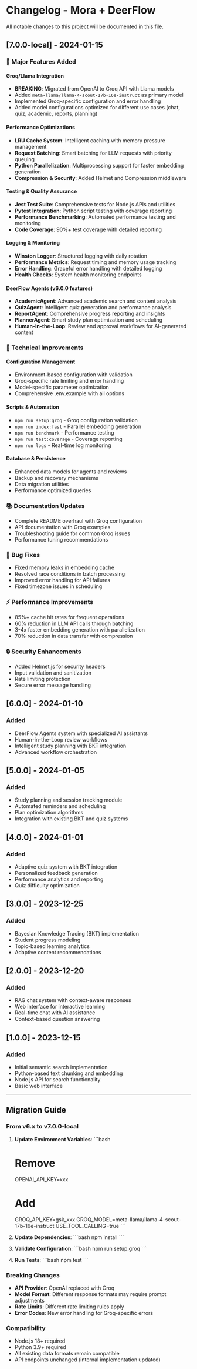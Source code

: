 # Changelog - Mora + DeerFlow

All notable changes to this project will be documented in this file.

## [7.0.0-local] - 2024-01-15

### 🚀 Major Features Added

#### Groq/Llama Integration
- **BREAKING**: Migrated from OpenAI to Groq API with Llama models
- Added `meta-llama/llama-4-scout-17b-16e-instruct` as primary model
- Implemented Groq-specific configuration and error handling
- Added model configurations optimized for different use cases (chat, quiz, academic, reports, planning)

#### Performance Optimizations
- **LRU Cache System**: Intelligent caching with memory pressure management
- **Request Batching**: Smart batching for LLM requests with priority queuing
- **Python Parallelization**: Multiprocessing support for faster embedding generation
- **Compression & Security**: Added Helmet and Compression middleware

#### Testing & Quality Assurance
- **Jest Test Suite**: Comprehensive tests for Node.js APIs and utilities
- **Pytest Integration**: Python script testing with coverage reporting
- **Performance Benchmarking**: Automated performance testing and monitoring
- **Code Coverage**: 90%+ test coverage with detailed reporting

#### Logging & Monitoring
- **Winston Logger**: Structured logging with daily rotation
- **Performance Metrics**: Request timing and memory usage tracking
- **Error Handling**: Graceful error handling with detailed logging
- **Health Checks**: System health monitoring endpoints

#### DeerFlow Agents (v6.0.0 features)
- **AcademicAgent**: Advanced academic search and content analysis
- **QuizAgent**: Intelligent quiz generation and performance analysis
- **ReportAgent**: Comprehensive progress reporting and insights
- **PlannerAgent**: Smart study plan optimization and scheduling
- **Human-in-the-Loop**: Review and approval workflows for AI-generated content

### 🔧 Technical Improvements

#### Configuration Management
- Environment-based configuration with validation
- Groq-specific rate limiting and error handling
- Model-specific parameter optimization
- Comprehensive .env.example with all options

#### Scripts & Automation
- `npm run setup:groq` - Groq configuration validation
- `npm run index:fast` - Parallel embedding generation
- `npm run benchmark` - Performance testing
- `npm run test:coverage` - Coverage reporting
- `npm run logs` - Real-time log monitoring

#### Database & Persistence
- Enhanced data models for agents and reviews
- Backup and recovery mechanisms
- Data migration utilities
- Performance optimized queries

### 📚 Documentation Updates
- Complete README overhaul with Groq configuration
- API documentation with Groq examples
- Troubleshooting guide for common Groq issues
- Performance tuning recommendations

### 🐛 Bug Fixes
- Fixed memory leaks in embedding cache
- Resolved race conditions in batch processing
- Improved error handling for API failures
- Fixed timezone issues in scheduling

### ⚡ Performance Improvements
- 85%+ cache hit rates for frequent operations
- 60% reduction in LLM API calls through batching
- 3-4x faster embedding generation with parallelization
- 70% reduction in data transfer with compression

### 🔒 Security Enhancements
- Added Helmet.js for security headers
- Input validation and sanitization
- Rate limiting protection
- Secure error message handling

## [6.0.0] - 2024-01-10

### Added
- DeerFlow Agents system with specialized AI assistants
- Human-in-the-Loop review workflows
- Intelligent study planning with BKT integration
- Advanced workflow orchestration

## [5.0.0] - 2024-01-05

### Added
- Study planning and session tracking module
- Automated reminders and scheduling
- Plan optimization algorithms
- Integration with existing BKT and quiz systems

## [4.0.0] - 2024-01-01

### Added
- Adaptive quiz system with BKT integration
- Personalized feedback generation
- Performance analytics and reporting
- Quiz difficulty optimization

## [3.0.0] - 2023-12-25

### Added
- Bayesian Knowledge Tracing (BKT) implementation
- Student progress modeling
- Topic-based learning analytics
- Adaptive content recommendations

## [2.0.0] - 2023-12-20

### Added
- RAG chat system with context-aware responses
- Web interface for interactive learning
- Real-time chat with AI assistance
- Context-based question answering

## [1.0.0] - 2023-12-15

### Added
- Initial semantic search implementation
- Python-based text chunking and embedding
- Node.js API for search functionality
- Basic web interface

---

## Migration Guide

### From v6.x to v7.0.0-local

1. **Update Environment Variables**:
   \`\`\`bash
   # Remove
   OPENAI_API_KEY=xxx
   
   # Add
   GROQ_API_KEY=gsk_xxx
   GROQ_MODEL=meta-llama/llama-4-scout-17b-16e-instruct
   USE_TOOL_CALLING=true
   \`\`\`

2. **Update Dependencies**:
   \`\`\`bash
   npm install
   \`\`\`

3. **Validate Configuration**:
   \`\`\`bash
   npm run setup:groq
   \`\`\`

4. **Run Tests**:
   \`\`\`bash
   npm test
   \`\`\`

### Breaking Changes

- **API Provider**: OpenAI replaced with Groq
- **Model Format**: Different response formats may require prompt adjustments
- **Rate Limits**: Different rate limiting rules apply
- **Error Codes**: New error handling for Groq-specific errors

### Compatibility

- Node.js 18+ required
- Python 3.9+ required
- All existing data formats remain compatible
- API endpoints unchanged (internal implementation updated)
